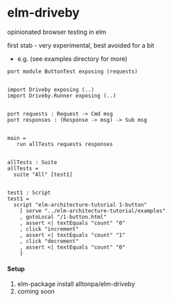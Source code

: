 # elm-driveby

opinionated browser testing in elm

first stab - very experimental, best avoided for a bit

* e.g. (see examples directory for more)

```
port module ButtonTest exposing (requests)


import Driveby exposing (..)
import Driveby.Runner exposing (..)


port requests : Request -> Cmd msg
port responses : (Response -> msg) -> Sub msg


main =
   run allTests requests responses


allTests : Suite
allTests =
  suite "All" [test1]


test1 : Script
test1 =
  script "elm-architecture-tutorial 1-button"
    [ serve "../elm-architecture-tutorial/examples"
    , gotoLocal "/1-button.html"
    , assert <| textEquals "count" "0"
    , click "increment"
    , assert <| textEquals "count" "1"
    , click "decrement"
    , assert <| textEquals "count" "0"
    ]
```

#### Setup ####
1. elm-package install alltonpa/elm-driveby
2. coming soon
